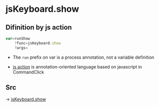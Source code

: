# jsKeyboard.show

## Difinition by js action

```js.js
var=runShow
	?func=jsKeyboard.show
	?args=

```

- The `run` prefix on var is a process annotation, not a variable definition

- [js action](#) is annotation-oriented language based on javascript in CommandClick

## Src

-> [jsKeyboard.show](https://github.com/puutaro/CommandClick/blob/master/app/src/main/java/com/puutaro/commandclick/fragment_lib/terminal_fragment/js_interface/system/JsKeyboard.kt#L20)


